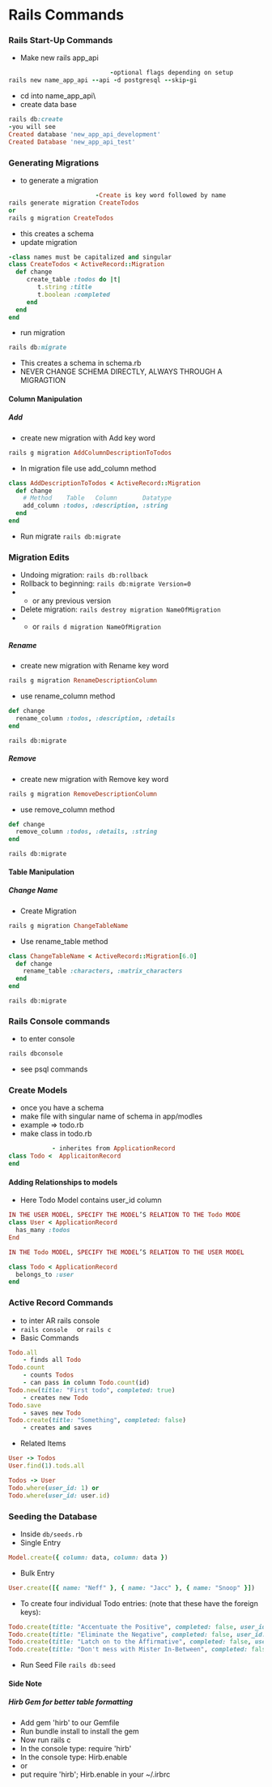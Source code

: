 # Rails Commands

### Rails Start-Up Commands
- Make new rails app_api
```rb
                            -optional flags depending on setup
rails new name_app_api --api -d postgresql --skip-gi
```

- cd into name_app_api\
- create data base
```rb
rails db:create
-you will see
Created database 'new_app_api_development'
Created Database 'new_app_api_test'
```

### Generating Migrations
- to generate a migration
```rb
                        -Create is key word followed by name
rails generate migration CreateTodos
or
rails g migration CreateTodos
```
- this creates a schema
- update migration
```rb
-class names must be capitalized and singular
class CreateTodos < ActiveRecord::Migration
  def change
     create_table :todos do |t|
        t.string :title
        t.boolean :completed
     end
  end
end
```
- run migration
```rb
rails db:migrate
```
- This creates a schema in schema.rb
- NEVER CHANGE SCHEMA DIRECTLY, ALWAYS THROUGH A MIGRAGTION

#### Column Manipulation
##### Add
- create new migration with Add key word
```rb
rails g migration AddColumnDescriptionToTodos
```
- In migration file use add_column method
```rb
class AddDescriptionToTodos < ActiveRecord::Migration
  def change
    # Method    Table   Column       Datatype
    add_column :todos, :description, :string
  end
end
```
- Run migrate `rails db:migrate`
### Migration Edits
- Undoing migration:
`rails db:rollback`
- Rollback to beginning: `rails db:migrate Version=0` 
- - or any previous version
- Delete migration: `rails destroy migration NameOfMigration`
- - or `rails d migration NameOfMigration`


##### Rename
- create new migration with Rename key word
```rb
rails g migration RenameDescriptionColumn
```
- use rename_column method
```rb
def change
  rename_column :todos, :description, :details
end
```
`rails db:migrate`
##### Remove
- create new migration with Remove key word
```rb
rails g migration RemoveDescriptionColumn 
```
- use remove_column method
```rb
def change
  remove_column :todos, :details, :string
end
```
`rails db:migrate`

#### Table Manipulation
##### Change Name
- Create Migration
```rb
rails g migration ChangeTableName
```
- Use rename_table method
```rb
class ChangeTableName < ActiveRecord::Migration[6.0]
  def change
    rename_table :characters, :matrix_characters
  end
end
```
`rails db:migrate`

### Rails Console commands
- to enter console
``` rb
rails dbconsole
```
- see psql commands 

### Create Models
- once you have a schema
- make file with singular name of schema in app/modles
- example => todo.rb
- make class in todo.rb
```rb
            - inherites from ApplicationRecord
class Todo <  ApplicaitonRecord
end
```
#### Adding Relationships to models
- Here Todo Model contains user_id column
```rb
IN THE USER MODEL, SPECIFY THE MODEL’S RELATION TO THE Todo MODE
class User < ApplicationRecord
  has_many :todos
End

IN THE Todo MODEL, SPECIFY THE MODEL’S RELATION TO THE USER MODEL

class Todo < ApplicationRecord
  belongs_to :user
end

```

### Active Record Commands
- to inter AR rails console
- `rails console  ` or `rails c`
- Basic Commands
```rb
Todo.all
    - finds all Todo
Todo.count
    - counts Todos
    - can pass in column Todo.count(id)
Todo.new(title: "First todo", completed: true)
    - creates new Todo
Todo.save
    - saves new Todo
Todo.create(title: "Something", completed: false)
    - creates and saves
```
- Related Items
```rb
User -> Todos
User.find(1).tods.all

Todos -> User
Todo.where(user_id: 1) or
Todo.where(user_id: user.id)
```

### Seeding the Database
- Inside `db/seeds.rb`
- Single Entry
```rb
Model.create({ column: data, column: data })
```
- Bulk Entry
```rb
User.create([{ name: "Neff" }, { name: "Jacc" }, { name: "Snoop" }])
```
- To create four individual Todo entries: (note that these have the foreign keys):
```rb
Todo.create(title: "Accentuate the Positive", completed: false, user_id: 1)
Todo.create(title: "Eliminate the Negative", completed: false, user_id: 1)
Todo.create(title: "Latch on to the Affirmative", completed: false, user_id: 2)
Todo.create(title: "Don't mess with Mister In-Between", completed: false, user_id: 3)
```
- Run Seed File `rails db:seed`


#### Side Note
##### Hirb Gem for better table formatting
- Add gem 'hirb' to our Gemfile
- Run bundle install to install the gem
- Now run rails c
- In the console type: require 'hirb'
- In the console type: Hirb.enable
- or
- put require 'hirb'; Hirb.enable in your ~/.irbrc
